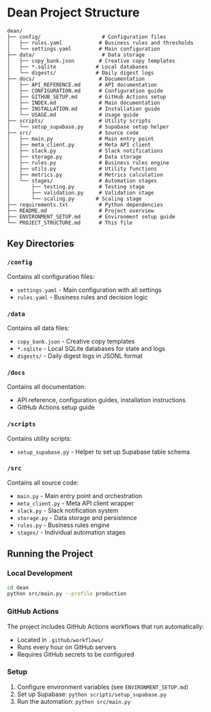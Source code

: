 # Dean Project Structure

```
dean/
├── config/                    # Configuration files
│   ├── rules.yaml            # Business rules and thresholds
│   └── settings.yaml         # Main configuration
├── data/                      # Data storage
│   ├── copy_bank.json        # Creative copy templates
│   ├── *.sqlite             # Local databases
│   └── digests/             # Daily digest logs
├── docs/                     # Documentation
│   ├── API_REFERENCE.md      # API documentation
│   ├── CONFIGURATION.md      # Configuration guide
│   ├── GITHUB_SETUP.md       # GitHub Actions setup
│   ├── INDEX.md              # Main documentation
│   ├── INSTALLATION.md       # Installation guide
│   └── USAGE.md              # Usage guide
├── scripts/                  # Utility scripts
│   └── setup_supabase.py     # Supabase setup helper
├── src/                      # Source code
│   ├── main.py               # Main entry point
│   ├── meta_client.py        # Meta API client
│   ├── slack.py              # Slack notifications
│   ├── storage.py            # Data storage
│   ├── rules.py              # Business rules engine
│   ├── utils.py              # Utility functions
│   ├── metrics.py            # Metrics calculation
│   └── stages/               # Automation stages
│       ├── testing.py        # Testing stage
│       ├── validation.py     # Validation stage
│       └── scaling.py       # Scaling stage
├── requirements.txt          # Python dependencies
├── README.md                 # Project overview
├── ENVIRONMENT_SETUP.md      # Environment setup guide
└── PROJECT_STRUCTURE.md      # This file
```

## Key Directories

### `/config`
Contains all configuration files:
- `settings.yaml` - Main configuration with all settings
- `rules.yaml` - Business rules and decision logic

### `/data`
Contains all data files:
- `copy_bank.json` - Creative copy templates
- `*.sqlite` - Local SQLite databases for state and logs
- `digests/` - Daily digest logs in JSONL format

### `/docs`
Contains all documentation:
- API reference, configuration guides, installation instructions
- GitHub Actions setup guide

### `/scripts`
Contains utility scripts:
- `setup_supabase.py` - Helper to set up Supabase table schema

### `/src`
Contains all source code:
- `main.py` - Main entry point and orchestration
- `meta_client.py` - Meta API client wrapper
- `slack.py` - Slack notification system
- `storage.py` - Data storage and persistence
- `rules.py` - Business rules engine
- `stages/` - Individual automation stages

## Running the Project

### Local Development
```bash
cd dean
python src/main.py --profile production
```

### GitHub Actions
The project includes GitHub Actions workflows that run automatically:
- Located in `.github/workflows/`
- Runs every hour on GitHub servers
- Requires GitHub secrets to be configured

### Setup
1. Configure environment variables (see `ENVIRONMENT_SETUP.md`)
2. Set up Supabase: `python scripts/setup_supabase.py`
3. Run the automation: `python src/main.py`
